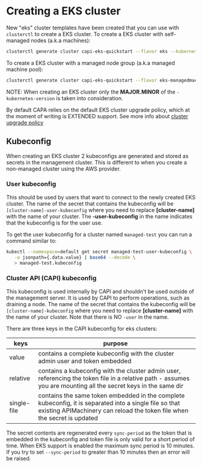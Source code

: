 # Creating a EKS cluster

New "eks" cluster templates have been created that you can use with `clusterctl` to create a EKS cluster. To create a EKS cluster with self-managed nodes (a.k.a machines):

```bash
clusterctl generate cluster capi-eks-quickstart --flavor eks --kubernetes-version v1.22.9 --worker-machine-count=3 > capi-eks-quickstart.yaml
```

To create a EKS cluster with a managed node group (a.k.a managed machine pool):

```bash
clusterctl generate cluster capi-eks-quickstart --flavor eks-managedmachinepool --kubernetes-version v1.22.9 --worker-machine-count=3 > capi-eks-quickstart.yaml
```

NOTE: When creating an EKS cluster only the **MAJOR.MINOR** of the `-kubernetes-version` is taken into consideration.

By default CAPA relies on the default EKS cluster upgrade policy, which at the moment of writing is EXTENDED support.
See more info about [cluster upgrade policy](https://docs.aws.amazon.com/eks/latest/userguide/view-upgrade-policy.html)

## Kubeconfig

When creating an EKS cluster 2 kubeconfigs are generated and stored as secrets in the management cluster. This is different to when you create a non-managed cluster using the AWS provider.

### User kubeconfig

This should be used by users that want to connect to the newly created EKS cluster. The name of the secret that contains the kubeconfig will be `[cluster-name]-user-kubeconfig` where you need to replace **[cluster-name]** with the name of your cluster. The **-user-kubeconfig** in the name indicates that the kubeconfig is for the user use.

To get the user kubeconfig for a cluster named `managed-test` you can run a command similar to:

```bash
kubectl --namespace=default get secret managed-test-user-kubeconfig \
   -o jsonpath={.data.value} | base64 --decode \
   > managed-test.kubeconfig
```

### Cluster API (CAPI) kubeconfig

This kubeconfig is used internally by CAPI and shouldn't be used outside of the management server. It is used by CAPI to perform operations, such as draining a node. The name of the secret that contains the kubeconfig will be `[cluster-name]-kubeconfig` where you need to replace **[cluster-name]** with the name of your cluster. Note that there is NO `-user` in the name.

There are three keys in the CAPI kubeconfig for eks clusters:

| keys        | purpose                                                                                                                                                                            |
|-------------|------------------------------------------------------------------------------------------------------------------------------------------------------------------------------------|
| value       | contains a complete kubeconfig with the cluster admin user and token embedded                                                                                                      |
| relative    | contains a kubeconfig with the cluster admin user, referencing the token file in a relative path - assumes you are mounting all the secret keys in the same dir                    |
| single-file | contains the same token embedded in the complete kubeconfig, it is separated into a single file so that existing APIMachinery can reload the token file when the secret is updated |

The secret contents are regenerated every `sync-period` as the token that is embedded in the kubeconfig and token file is only valid for a short period of time. When EKS support is enabled the maximum sync period is 10 minutes. If you try to set `--sync-period` to greater than 10 minutes then an error will be raised.
